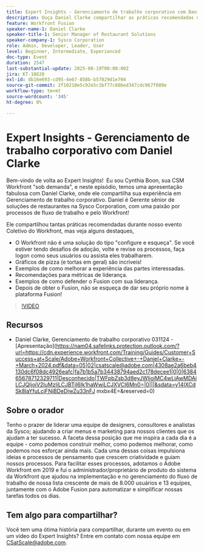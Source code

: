 ```yaml
---
title: Expert Insights - Gerenciamento de trabalho corporativo com Daniel Clarke
description: Ouça Daniel Clarke compartilhar as práticas recomendadas da Workfront em gerenciamento de trabalho corporativo, adoção, métricas de liderança e estratégias do Fusion para o sucesso.
feature: Workfront Fusion
speaker-name-1: Daniel Clarke
speaker-title-1: Senior Manager of Restaurant Solutions
speaker-company-1: Sysco Corporation
role: Admin, Developer, Leader, User
level: Beginner, Intermediate, Experienced
doc-type: Event
duration: 2547
last-substantial-update: 2025-08-19T00:00:00Z
jira: KT-18620
exl-id: db16e693-cd95-4e67-858b-b57829d1e704
source-git-commit: 2f10210e5c92e5c1bf77c886ed347cdc967f089e
workflow-type: tm+mt
source-wordcount: '345'
ht-degree: 0%

---
```


# Expert Insights - Gerenciamento de trabalho corporativo com Daniel Clarke

Bem-vindo de volta ao Expert Insights!  Eu sou Cynthia Boon, sua CSM Workfront &quot;sob demanda&quot;, e neste episódio, temos uma apresentação fabulosa com Daniel Clarke, onde ele compartilha sua experiência em Gerenciamento de trabalho corporativo. Daniel é Gerente sênior de soluções de restaurantes na Sysco Corporation, com uma paixão por processos de fluxo de trabalho e pelo Workfront!  

Ele compartilhou tantas práticas recomendadas durante nosso evento Coletivo do Workfront, mas veja alguns destaques,
 
* O Workfront não é uma solução do tipo &quot;configure e esqueça&quot;. Se você estiver tendo desafios de adoção, volte e revise os processos, faça logon como seus usuários ou assista eles trabalharem. 
* Gráficos de pizza (e tortas em geral) são incríveis! 
* Exemplos de como melhorar a experiência das partes interessadas. 
* Recomendações para métricas de liderança. 
* Exemplos de como defender o Fusion com sua liderança. 
* Depois de obter o Fusion, não se esqueça de dar seu próprio nome à plataforma Fusion!  

>[!VIDEO](https://video.tv.adobe.com/v/3469898/?learn=on&enablevpops)

## Recursos

* Daniel Clarke, Gerenciamento de trabalho corporativo 031124 - [Apresentação](https://nam04.safelinks.protection.outlook.com/?url=https://cdn.experience.workfront.com/Training/Guides/Customer+Success+at+Scale/Adobe+Workfront+Collective+-+Daniel+Clarke+-+March+2024.pdf&data=05|02|csatscale@adobe.com|4308ae2a6beb4130dc6f08dc4926eafc|fa7b1b5a7b34438794aed2c178decee1|0|0|638465678712329711|Desconhecido|TWFpbZsb3d8eyJWIjoiMC4wLjAwMDAiLCJQIjoiV2luMzIiLCJBTiI6Ik1haWwiLCJXVCI6Mn0=|0|||&sdata=y14IXCdSk8laYfuLcjFNjBDeDjwZu33nFJ mxbx4E=&reserved=0) 

## Sobre o orador

Tenho o prazer de liderar uma equipe de designers, consultores e analistas da Sysco; ajudando a criar menus e marketing para nossos clientes que os ajudam a ter sucesso. A faceta dessa posição que me inspira a cada dia é a equipe - como podemos construir melhor, como podemos melhorar, como podemos nos esforçar ainda mais. Cada uma dessas coisas impulsiona ideias e processos de pensamento que crescem criatividade e guiam nossos processos. Para facilitar esses processos, adotamos o Adobe Workfront em 2019 e fui o administrador/proprietário de produto do sistema da Workfront que ajudou na implementação e no gerenciamento do fluxo de trabalho de nossa lista crescente de mais de 8.000 usuários e 13 equipes, juntamente com o Adobe Fusion para automatizar e simplificar nossas tarefas todos os dias. 

## Tem algo para compartilhar?

Você tem uma ótima história para compartilhar, durante um evento ou em um vídeo do Expert Insights? Entre em contato com nossa equipe em [CSatScale@adobe.com](mailto:CSatScale@adobe.com).
